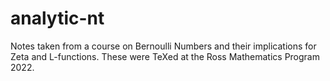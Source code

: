 # analytic-nt
Notes taken from a course on Bernoulli Numbers and their implications for Zeta and L-functions. 
These were TeXed at the Ross Mathematics Program 2022. 
